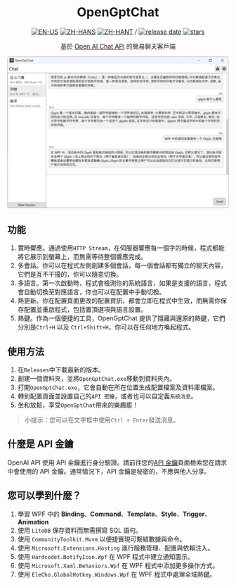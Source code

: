 <div align=center>

# OpenGptChat 

[![EN-US](https://img.shields.io/badge/EN-US-blue)](README.md) [![ZH-HANS](https://img.shields.io/badge/中文-简体-red)](README_ZH-HANS.md) [![ZH-HANT](https://img.shields.io/badge/中文-繁体-red)](README_ZH-HANT.md) / [![release date](https://img.shields.io/github/release-date/SlimeNull/OpenGptChat)](https://github.com/SlimeNull/OpenGptChat/releases) [![stars](https://img.shields.io/github/stars/SlimeNull/OpenGptChat?style=flat)](https://github.com/SlimeNull/OpenGptChat/pulse)

基於 [Open AI Chat API](https://platform.openai.com/docs/guides/chat) 的簡易聊天客戶端

</div>

![預覽](assets/preview3.png)

## 功能

1. 實時響應。通過使用`HTTP Stream`，在伺服器響應每一個字的時候，程式都能將它展示到螢幕上，而無需等待整個響應完成。
2. 多會話。你可以在程式左側創建多個會話，每一個會話都有獨立的聊天內容，它們是互不干擾的，你可以隨意切換。
3. 多語言。第一次啟動時，程式會檢測你的系統語言，如果是支援的語言，程式會自動切換至對應語言，你也可以在配置中手動切換。
4. 熱更新。你在配置頁面更改的配置資訊，都會立即在程式中生效，而無需你保存配置並重啟程式，包括置頂選項與語言設置。
5. 熱鍵。作為一個便捷的工具，OpenGptChat 提供了隱藏與還原的熱鍵，它們分別是`Ctrl+H` 以及 `Ctrl+Shift+H`，你可以在任何地方喚起程式。

## 使用方法

1. 在`Releases`中下載最新的版本。
2. 創建一個資料夾，並將`OpenGptChat.exe`移動到資料夾內。
3. 打開`OpenGptChat.exe`，它會自動在所在位置生成配置檔案及資料庫檔案。
4. 轉到配置頁面並設置自己的`API 密鑰`，或者也可以自定義`系統消息`。
5. 坐和放鬆，享受`OpenGptChat`帶來的樂趣罷！

> 小提示：您可以在文字框中使用`Ctrl + Enter`發送消息。

## 什麼是 API 金鑰

OpenAI API 使用 API 金鑰進行身分驗證。請前往您的[API 金鑰](https://platform.openai.com/account/api-keys)頁面檢索您在請求中會使用的 API 金鑰。通常情況下，API 金鑰是秘密的，不應與他人分享。


## 您可以學到什麼？

1. 學習 WPF 中的 **Binding**、**Command**、**Template**、**Style**、**Trigger**、**Animation**
2. 使用 `LiteDB` 保存資料而無需撰寫 SQL 語句。
3. 使用 `CommunityToolkit.Mvvm` 以便捷實現可繫結數據與命令。
4. 使用 `Microsoft.Extensions.Hosting` 進行服務管理、配置與依賴注入。
5. 使用 `Hardcodet.NotifyIcon.Wpf` 在 WPF 程式中建立通知圖示。
6. 使用 `Microsoft.Xaml.Behaviors.Wpf` 在 WPF 程式中添加更多操作方式。
7. 使用 `EleCho.GlobalHotkey.Windows.Wpf` 在 WPF 程式中處理全域熱鍵。